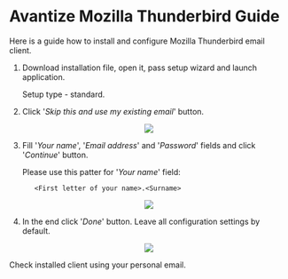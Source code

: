 # Avantize Mozilla Thunderbird Guide

Here is a guide how to install and configure Mozilla Thunderbird email client.

1. Download installation file, open it, pass setup wizard and launch application.

   Setup type - standard.

2. Click '_Skip this and use my existing email_' button.
<p align="center"><img src="https://raw.github.com/SMelanko/AvantizeGuide/master/1-communication/1-thunderbird/imgs/img-1.png"/></p>

3. Fill '_Your name_', '_Email address_' and '_Password_' fields and click '_Continue_' button.

   Please use this patter for '_Your name_' field:
   ```
      <First letter of your name>.<Surname>
   ```

<p align="center"><img src="https://raw.github.com/SMelanko/AvantizeGuide/master/1-communication/1-thunderbird/imgs/img-2.png"/></p>

4. In the end click '_Done_' button. Leave all configuration settings by default.
<p align="center"><img src="https://raw.github.com/SMelanko/AvantizeGuide/master/1-communication/1-thunderbird/imgs/img-3.png"/></p>

   Check installed client using your personal email.
